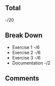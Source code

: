 ## Total ##
-/20

## Break Down ##
* Exercise 1 -/6
* Exercise 2 -/6
* Exercise 3 -/6
* Documentation -/2

## Comments ##
